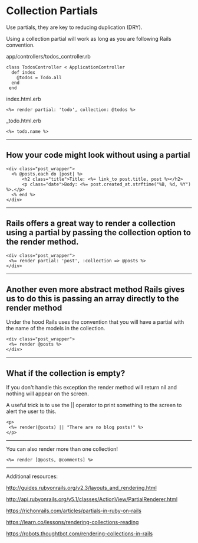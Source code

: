 # Collection Partials

Use partials, they are key to reducing duplication (DRY).

Using a collection partial will work as long as you are following Rails convention.

app/controllers/todos_controller.rb
```
class TodosController < ApplicationController
  def index
    @todos = Todo.all
  end
 end
```

index.html.erb
```
<%= render partial: 'todo', collection: @todos %>
```

_todo.html.erb
```
<%= todo.name %>
```

---------------------------------------------------------

## How your code might look without using a partial

```
<div class="post_wrapper">
  <% @posts.each do |post| %>
      <h2 class="title">Title: <%= link_to post.title, post %></h2>
      <p class="date">Body: <%= post.created_at.strftime("%B, %d, %Y") %>.</p>
  <% end %>
</div>
```

---------------------------------------------------------
 
## Rails offers a great way to render a collection using a partial by passing the collection option to the render method.

```
<div class="post_wrapper">
 <%= render partial: 'post', :collection => @posts %>
</div>
```

---------------------------------------------------------

## Another even more abstract method Rails gives us to do this is passing an array directly to the render method

Under the hood Rails uses the convention that you will have a partial with the name of the models in the collection.
```
<div class="post_wrapper">
 <%= render @posts %>
</div>
```

---------------------------------------------------------
## What if the collection is empty?

If you don't handle this exception the render method will return nil and nothing will appear on the screen. 

A useful trick is to use the || operator to print something to the screen to alert the user to this.


```
<p>
 <%= render(@posts) || "There are no blog posts!" %>
</p>
```

---------------------------------------------------------

You can also render more than one collection!
```
<%= render [@posts, @comments] %>
```

---------------------------------------------------------
Additional resources:

http://guides.rubyonrails.org/v2.3/layouts_and_rendering.html

http://api.rubyonrails.org/v5.1/classes/ActionView/PartialRenderer.html

https://richonrails.com/articles/partials-in-ruby-on-rails

https://learn.co/lessons/rendering-collections-reading

https://robots.thoughtbot.com/rendering-collections-in-rails

